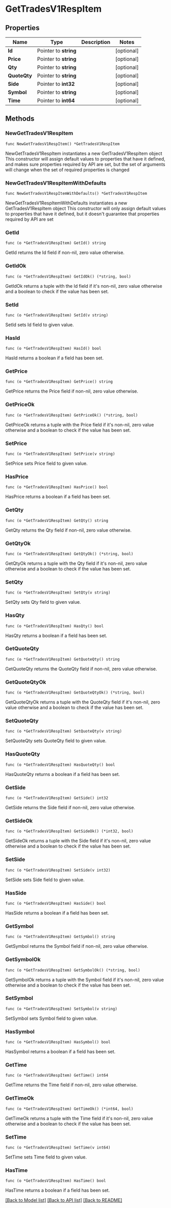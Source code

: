 # GetTradesV1RespItem

## Properties

Name | Type | Description | Notes
------------ | ------------- | ------------- | -------------
**Id** | Pointer to **string** |  | [optional] 
**Price** | Pointer to **string** |  | [optional] 
**Qty** | Pointer to **string** |  | [optional] 
**QuoteQty** | Pointer to **string** |  | [optional] 
**Side** | Pointer to **int32** |  | [optional] 
**Symbol** | Pointer to **string** |  | [optional] 
**Time** | Pointer to **int64** |  | [optional] 

## Methods

### NewGetTradesV1RespItem

`func NewGetTradesV1RespItem() *GetTradesV1RespItem`

NewGetTradesV1RespItem instantiates a new GetTradesV1RespItem object
This constructor will assign default values to properties that have it defined,
and makes sure properties required by API are set, but the set of arguments
will change when the set of required properties is changed

### NewGetTradesV1RespItemWithDefaults

`func NewGetTradesV1RespItemWithDefaults() *GetTradesV1RespItem`

NewGetTradesV1RespItemWithDefaults instantiates a new GetTradesV1RespItem object
This constructor will only assign default values to properties that have it defined,
but it doesn't guarantee that properties required by API are set

### GetId

`func (o *GetTradesV1RespItem) GetId() string`

GetId returns the Id field if non-nil, zero value otherwise.

### GetIdOk

`func (o *GetTradesV1RespItem) GetIdOk() (*string, bool)`

GetIdOk returns a tuple with the Id field if it's non-nil, zero value otherwise
and a boolean to check if the value has been set.

### SetId

`func (o *GetTradesV1RespItem) SetId(v string)`

SetId sets Id field to given value.

### HasId

`func (o *GetTradesV1RespItem) HasId() bool`

HasId returns a boolean if a field has been set.

### GetPrice

`func (o *GetTradesV1RespItem) GetPrice() string`

GetPrice returns the Price field if non-nil, zero value otherwise.

### GetPriceOk

`func (o *GetTradesV1RespItem) GetPriceOk() (*string, bool)`

GetPriceOk returns a tuple with the Price field if it's non-nil, zero value otherwise
and a boolean to check if the value has been set.

### SetPrice

`func (o *GetTradesV1RespItem) SetPrice(v string)`

SetPrice sets Price field to given value.

### HasPrice

`func (o *GetTradesV1RespItem) HasPrice() bool`

HasPrice returns a boolean if a field has been set.

### GetQty

`func (o *GetTradesV1RespItem) GetQty() string`

GetQty returns the Qty field if non-nil, zero value otherwise.

### GetQtyOk

`func (o *GetTradesV1RespItem) GetQtyOk() (*string, bool)`

GetQtyOk returns a tuple with the Qty field if it's non-nil, zero value otherwise
and a boolean to check if the value has been set.

### SetQty

`func (o *GetTradesV1RespItem) SetQty(v string)`

SetQty sets Qty field to given value.

### HasQty

`func (o *GetTradesV1RespItem) HasQty() bool`

HasQty returns a boolean if a field has been set.

### GetQuoteQty

`func (o *GetTradesV1RespItem) GetQuoteQty() string`

GetQuoteQty returns the QuoteQty field if non-nil, zero value otherwise.

### GetQuoteQtyOk

`func (o *GetTradesV1RespItem) GetQuoteQtyOk() (*string, bool)`

GetQuoteQtyOk returns a tuple with the QuoteQty field if it's non-nil, zero value otherwise
and a boolean to check if the value has been set.

### SetQuoteQty

`func (o *GetTradesV1RespItem) SetQuoteQty(v string)`

SetQuoteQty sets QuoteQty field to given value.

### HasQuoteQty

`func (o *GetTradesV1RespItem) HasQuoteQty() bool`

HasQuoteQty returns a boolean if a field has been set.

### GetSide

`func (o *GetTradesV1RespItem) GetSide() int32`

GetSide returns the Side field if non-nil, zero value otherwise.

### GetSideOk

`func (o *GetTradesV1RespItem) GetSideOk() (*int32, bool)`

GetSideOk returns a tuple with the Side field if it's non-nil, zero value otherwise
and a boolean to check if the value has been set.

### SetSide

`func (o *GetTradesV1RespItem) SetSide(v int32)`

SetSide sets Side field to given value.

### HasSide

`func (o *GetTradesV1RespItem) HasSide() bool`

HasSide returns a boolean if a field has been set.

### GetSymbol

`func (o *GetTradesV1RespItem) GetSymbol() string`

GetSymbol returns the Symbol field if non-nil, zero value otherwise.

### GetSymbolOk

`func (o *GetTradesV1RespItem) GetSymbolOk() (*string, bool)`

GetSymbolOk returns a tuple with the Symbol field if it's non-nil, zero value otherwise
and a boolean to check if the value has been set.

### SetSymbol

`func (o *GetTradesV1RespItem) SetSymbol(v string)`

SetSymbol sets Symbol field to given value.

### HasSymbol

`func (o *GetTradesV1RespItem) HasSymbol() bool`

HasSymbol returns a boolean if a field has been set.

### GetTime

`func (o *GetTradesV1RespItem) GetTime() int64`

GetTime returns the Time field if non-nil, zero value otherwise.

### GetTimeOk

`func (o *GetTradesV1RespItem) GetTimeOk() (*int64, bool)`

GetTimeOk returns a tuple with the Time field if it's non-nil, zero value otherwise
and a boolean to check if the value has been set.

### SetTime

`func (o *GetTradesV1RespItem) SetTime(v int64)`

SetTime sets Time field to given value.

### HasTime

`func (o *GetTradesV1RespItem) HasTime() bool`

HasTime returns a boolean if a field has been set.


[[Back to Model list]](../README.md#documentation-for-models) [[Back to API list]](../README.md#documentation-for-api-endpoints) [[Back to README]](../README.md)


